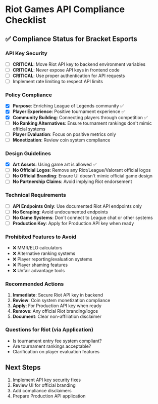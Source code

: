 # Riot Games API Compliance Checklist

## ✅ Compliance Status for Bracket Esports

### API Key Security
- [ ] **CRITICAL**: Move Riot API key to backend environment variables
- [ ] **CRITICAL**: Never expose API keys in frontend code
- [ ] **CRITICAL**: Use proper authentication for API requests
- [ ] Implement rate limiting to respect API limits

### Policy Compliance
- [x] **Purpose**: Enriching League of Legends community ✅
- [x] **Player Experience**: Positive tournament experience ✅
- [x] **Community Building**: Connecting players through competition ✅
- [ ] **No Ranking Alternatives**: Ensure tournament rankings don't mimic official systems
- [ ] **Player Evaluation**: Focus on positive metrics only
- [ ] **Monetization**: Review coin system compliance

### Design Guidelines
- [x] **Art Assets**: Using game art is allowed ✅
- [ ] **No Official Logos**: Remove any Riot/League/Valorant official logos
- [ ] **No Official Branding**: Ensure UI doesn't mimic official game design
- [ ] **No Partnership Claims**: Avoid implying Riot endorsement

### Technical Requirements
- [ ] **API Endpoints Only**: Use documented Riot API endpoints only
- [ ] **No Scraping**: Avoid undocumented endpoints
- [ ] **No Game Systems**: Don't connect to League chat or other systems
- [ ] **Production Key**: Apply for Production API key when ready

### Prohibited Features to Avoid
- ❌ MMR/ELO calculators
- ❌ Alternative ranking systems
- ❌ Player reporting/evaluation systems
- ❌ Player shaming features
- ❌ Unfair advantage tools

### Recommended Actions
1. **Immediate**: Secure Riot API key in backend
2. **Review**: Coin system monetization compliance
3. **Apply**: For Production API key when ready
4. **Remove**: Any official Riot branding/logos
5. **Document**: Clear non-affiliation disclaimer

### Questions for Riot (via Application)
- Is tournament entry fee system compliant?
- Are tournament rankings acceptable?
- Clarification on player evaluation features

## Next Steps
1. Implement API key security fixes
2. Review UI for official branding
3. Add compliance disclaimers
4. Prepare Production API application
